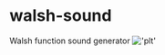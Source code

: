 # walsh-sound
Walsh function sound generator
!['plt'](https://github.com/fukuroder/walsh-sound/blob/master/plt.gif)
